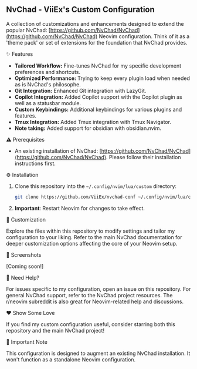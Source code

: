 ## NvChad - ViiEx's Custom Configuration

A collection of customizations and enhancements designed to extend the popular
NvChad: [https://github.com/NvChad/NvChad](https://github.com/NvChad/NvChad)
Neovim configuration. Think of it as a 'theme pack' or set of extensions for the
foundation that NvChad provides.

✨ Features

- **Tailored Workflow:** Fine-tunes NvChad for my specific development
  preferences and shortcuts.
- **Optimized Performance:** Trying to keep every plugin load when needed as is
  NvChad's philosophe.
- **Git Integration:** Enhanced Git integration with LazyGit.
- **Copilot Integration:** Added Copilot support with the Copilot plugin as well
  as a statusbar module.
- **Custom Keybindings:** Additional keybindings for various plugins and
  features.
- **Tmux Integration:** Added Tmux integration with Tmux Navigator.
- **Note taking:** Added support for obsidian with obsidian.nvim.

⚠️ Prerequisites

- An existing installation of NvChad:
  [https://github.com/NvChad/NvChad](https://github.com/NvChad/NvChad). Please
  follow their installation instructions first.

⚙️ Installation

1. Clone this repository into the `~/.config/nvim/lua/custom` directory:
   ```bash
   git clone https://github.com/ViiEx/nvchad-conf ~/.config/nvim/lua/custom
   ```
2. **Important**: Restart Neovim for changes to take effect.

🎨 Customization

Explore the files within this repository to modify settings and tailor my
configuration to your liking. Refer to the main NvChad documentation for deeper
customization options affecting the core of your Neovim setup.

👀 Screenshots

[Coming soon!]

🙋 Need Help?

For issues specific to my configuration, open an issue on this repository. For
general NvChad support, refer to the NvChad project resources. The r/neovim
subreddit is also great for Neovim-related help and discussions.

❤️ Show Some Love

If you find my custom configuration useful, consider starring both this
repository and the main NvChad project!

📢 Important Note

This configuration is designed to augment an existing NvChad installation. It
won't function as a standalone Neovim configuration.
